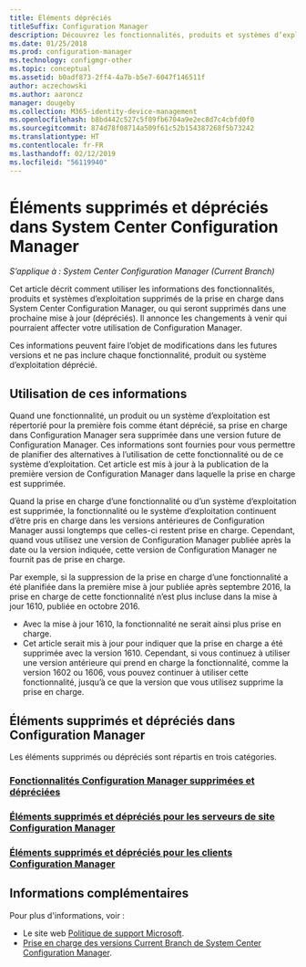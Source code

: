 ```yaml
---
title: Éléments dépréciés
titleSuffix: Configuration Manager
description: Découvrez les fonctionnalités, produits et systèmes d’exploitation que System Center Configuration Manager ne prend plus en charge.
ms.date: 01/25/2018
ms.prod: configuration-manager
ms.technology: configmgr-other
ms.topic: conceptual
ms.assetid: b0adf873-2ff4-4a7b-b5e7-6047f146511f
author: aczechowski
ms.author: aaroncz
manager: dougeby
ms.collection: M365-identity-device-management
ms.openlocfilehash: b8bd442c527c5f09fb6704a9e2ec8d7c4cbfd0f0
ms.sourcegitcommit: 874d78f08714a509f61c52b154387268f5b73242
ms.translationtype: HT
ms.contentlocale: fr-FR
ms.lasthandoff: 02/12/2019
ms.locfileid: "56119940"
---
```

# <a name="removed-and-deprecated-items-for-system-center-configuration-manager"></a>Éléments supprimés et dépréciés dans System Center Configuration Manager

*S’applique à : System Center Configuration Manager (Current Branch)*

Cet article décrit comment utiliser les informations des fonctionnalités, produits et systèmes d’exploitation supprimés de la prise en charge dans System Center Configuration Manager, ou qui seront supprimés dans une prochaine mise à jour (dépréciés). Il annonce les changements à venir qui pourraient affecter votre utilisation de Configuration Manager.  

Ces informations peuvent faire l’objet de modifications dans les futures versions et ne pas inclure chaque fonctionnalité, produit ou système d’exploitation déprécié.  

## <a name="how-to-use-this-information"></a>Utilisation de ces informations  
Quand une fonctionnalité, un produit ou un système d’exploitation est répertorié pour la première fois comme étant déprécié, sa prise en charge dans Configuration Manager sera supprimée dans une version future de Configuration Manager. Ces informations sont fournies pour vous permettre de planifier des alternatives à l’utilisation de cette fonctionnalité ou de ce système d’exploitation. Cet article est mis à jour à la publication de la première version de Configuration Manager dans laquelle la prise en charge est supprimée.  

Quand la prise en charge d’une fonctionnalité ou d’un système d’exploitation est supprimée, la fonctionnalité ou le système d’exploitation continuent d’être pris en charge dans les versions antérieures de Configuration Manager aussi longtemps que celles-ci restent prise en charge. Cependant, quand vous utilisez une version de Configuration Manager publiée après la date ou la version indiquée, cette version de Configuration Manager ne fournit pas de prise en charge.

Par exemple, si la suppression de la prise en charge d’une fonctionnalité a été planifiée dans la première mise à jour publiée après septembre 2016, la prise en charge de cette fonctionnalité n’est plus incluse dans la mise à jour 1610, publiée en octobre 2016.
-  Avec la mise à jour 1610, la fonctionnalité ne serait ainsi plus prise en charge.
-  Cet article serait mis à jour pour indiquer que la prise en charge a été supprimée avec la version 1610.
Cependant, si vous continuez à utiliser une version antérieure qui prend en charge la fonctionnalité, comme la version 1602 ou 1606, vous pouvez continuer à utiliser cette fonctionnalité, jusqu’à ce que la version que vous utilisez supprime la prise en charge.

## <a name="removed-and-deprecated-items-for-configuration-manager"></a>Éléments supprimés et dépréciés dans Configuration Manager
Les éléments supprimés ou dépréciés sont répartis en trois catégories.  

### <a name="removed-and-deprecated-configuration-manager-featuressccmcoreplan-designchangesdeprecatedremoved-and-deprecated-cmfeatures"></a>[Fonctionnalités Configuration Manager supprimées et dépréciées](/sccm/core/plan-design/changes/deprecated/removed-and-deprecated-cmfeatures)
### <a name="removed-and-deprecated-items-for-configuration-manager-site-serverssccmcoreplan-designchangesdeprecatedremoved-and-deprecated-server"></a>[Éléments supprimés et dépréciés pour les serveurs de site Configuration Manager](/sccm/core/plan-design/changes/deprecated/removed-and-deprecated-server)
### <a name="removed-and-deprecated-items-for-configuration-manager-clientssccmcoreplan-designchangesdeprecatedremoved-and-deprecated-client"></a>[Éléments supprimés et dépréciés pour les clients Configuration Manager](/sccm/core/plan-design/changes/deprecated/removed-and-deprecated-client)


## <a name="more-information"></a>Informations complémentaires

Pour plus d'informations, voir :
 - Le site web [Politique de support Microsoft](https://support.microsoft.com/lifecycle).
 - [Prise en charge des versions Current Branch de System Center Configuration Manager](/sccm/core/servers/manage/current-branch-versions-supported).

